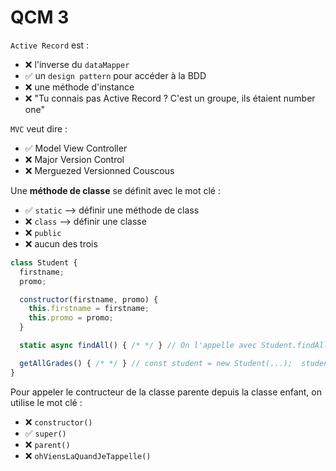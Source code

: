 # QCM 3

`Active Record` est :

- ❌ l'inverse du `dataMapper`
- ✅ un `design pattern` pour accéder à la BDD
- ❌ une méthode d'instance
- ❌ "Tu connais pas Active Record ? C'est un groupe, ils étaient number one"

`MVC` veut dire :

- ✅ Model View Controller
- ❌ Major Version Control
- ❌ Merguezed Versionned Couscous

Une **méthode de classe** se définit avec le mot clé :

- ✅ `static` --> définir une méthode de class
- ❌ `class` --> définir une classe
- ❌ `public`
- ❌ aucun des trois

```js
class Student {
  firstname;
  promo;

  constructor(firstname, promo) {
    this.firstname = firstname;
    this.promo = promo;
  }

  static async findAll() { /* */ } // On l'appelle avec Student.findAll()

  getAllGrades() { /* */ } // const student = new Student(...);  student.getAllGrades();
}
```

Pour appeler le contructeur de la classe parente depuis la classe enfant, on utilise le mot clé :

- ❌ `constructor()`
- ✅ `super()`
- ❌ `parent()`
- ❌ `ohViensLaQuandJeTappelle()`

